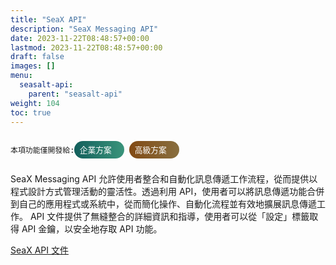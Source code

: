 ```yaml
---
title: "SeaX API"
description: "SeaX Messaging API"
date: 2023-11-22T08:48:57+00:00
lastmod: 2023-11-22T08:48:57+00:00
draft: false
images: []
menu:
  seasalt-api:
    parent: "seasalt-api"
weight: 104
toc: true
---
```

<div style="display: flex; align-self: flex-end; align-items: baseline">

` 本項功能僅開發給: `
   <div style="border-radius: 30%; 
    background: linear-gradient(90deg, #135f5c, #3a947b); 
    width: 5rem; 
    color: #ffffff; 
    padding: calc(min(100vw, 1366px)* 0.00439) calc(min(100vw, 1366px)* 0.00878);
    border-radius: calc(min(100vw, 1366px)* 0.01464);
    display: block;
    unicode-bidi: isolate;
    box-sizing: border-box;
   font-size: .8rem;
    align-content: center;
   ">
   <div>企業方案</div>
</div>
<div style="border-radius: 30%; 
    background: linear-gradient(90deg,#824a14,#886f40);
    width: 5rem; 
    color: #ffffff; 
    padding: calc(min(100vw, 1366px)* 0.00439) calc(min(100vw, 1366px)* 0.00878);
    border-radius: calc(min(100vw, 1366px)* 0.01464);
    display: block;
    unicode-bidi: isolate;
    box-sizing: border-box;
   font-size: .8rem;
   margin-left: .5rem;
        align-content: center;
   ">
   <div>高級方案</div>
</div>
</div>

SeaX Messaging API 允許使用者整合和自動化訊息傳遞工作流程，從而提供以程式設計方式管理活動的靈活性。透過利用 API，使用者可以將訊息傳遞功能合併到自己的應用程式或系統中，從而簡化操作、自動化流程並有效地擴展訊息傳遞工作。 API 文件提供了無縫整合的詳細資訊和指導，使用者可以從「設定」標籤取得 API 金鑰，以安全地存取 API 功能。

<div class="row justify-content-center">
    <div class="col-lg-9 col-xl-8 text-center">
        <p class="lead"></p>
        <a class="btn btn-primary btn-lg px-4 mb-2" href="https://seax.seasalt.ai/bulk-sms-api/redoc" role="button" target="_blank" rel="noopener noreferrer">SeaX API 文件</a>
    </div>
</div>
